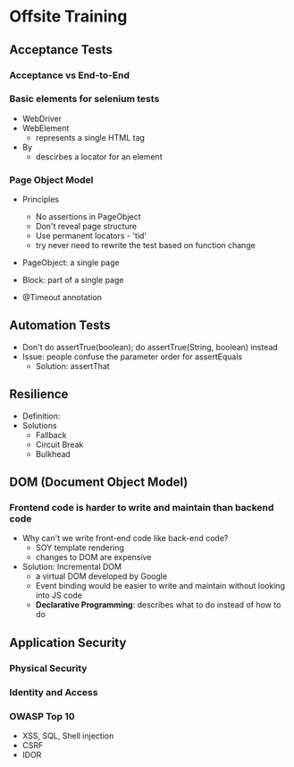 # Offsite Training

## Acceptance Tests
### Acceptance vs End-to-End

### Basic elements for selenium tests
- WebDriver
- WebElement
	- represents a single HTML tag
- By
	- descirbes a locator for an element

### Page Object Model
- Principles
	- No assertions in PageObject
	- Don't reveal page structure
	- Use permanent locators - 'tid'
	- try never need to rewrite the test based on function change
- PageObject: a single page 
- Block: part of a single page

- @Timeout annotation


## Automation Tests
- Don't do assertTrue(boolean); do assertTrue(String, boolean) instead
- Issue: people confuse the parameter order for assertEquals
	- Solution: assertThat

## Resilience
- Definition: 
- Solutions
	- Fallback
	- Circuit Break
	- Bulkhead

## DOM (Document Object Model)
### Frontend code is harder to write and maintain than backend code
- Why can't we write front-end code like back-end code?
	- SOY template rendering
	- changes to DOM are expensive
- Solution: Incremental DOM
	- a virtual DOM developed by Google
	- Event binding would be easier to write and maintain without looking into JS code
	- **Declarative Programming**: describes what to do instead of how to do

## Application Security
### Physical Security
### Identity and Access
### OWASP Top 10
- XSS, SQL, Shell injection
- CSRF
- IDOR
